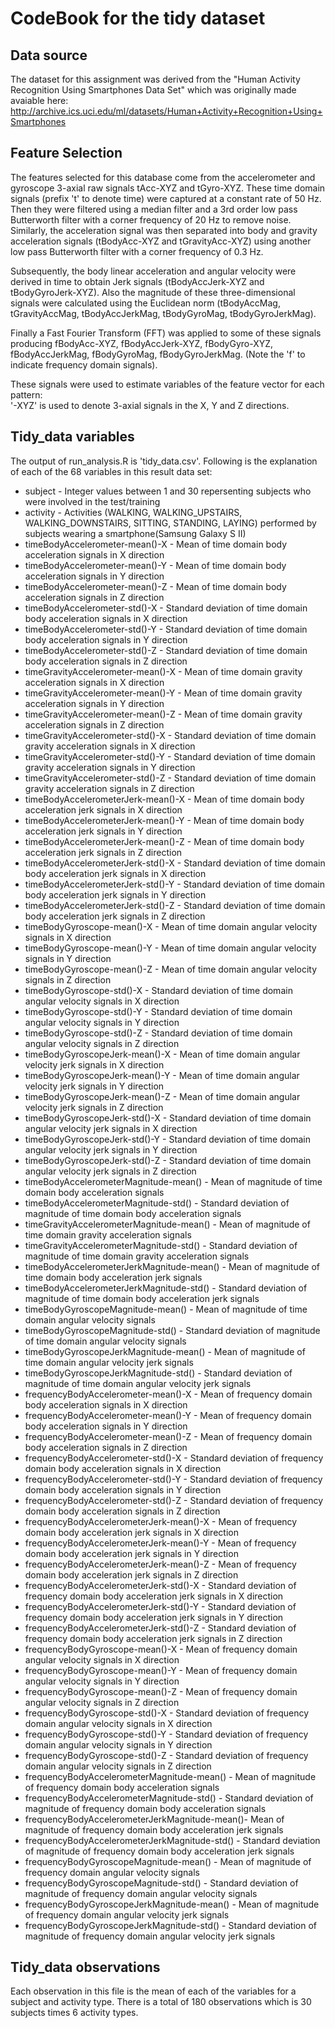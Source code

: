 # CodeBook for the tidy dataset

## Data source

The dataset for this assignment was derived from the "Human Activity Recognition Using Smartphones Data Set" which was originally made avaiable here: http://archive.ics.uci.edu/ml/datasets/Human+Activity+Recognition+Using+Smartphones

## Feature Selection

The features selected for this database come from the accelerometer and gyroscope 3-axial raw signals tAcc-XYZ and tGyro-XYZ. These time domain signals (prefix 't' to denote time) were captured at a constant rate of 50 Hz. Then they were filtered using a median filter and a 3rd order low pass Butterworth filter with a corner frequency of 20 Hz to remove noise. Similarly, the acceleration signal was then separated into body and gravity acceleration signals (tBodyAcc-XYZ and tGravityAcc-XYZ) using another low pass Butterworth filter with a corner frequency of 0.3 Hz. 

Subsequently, the body linear acceleration and angular velocity were derived in time to obtain Jerk signals (tBodyAccJerk-XYZ and tBodyGyroJerk-XYZ). Also the magnitude of these three-dimensional signals were calculated using the Euclidean norm (tBodyAccMag, tGravityAccMag, tBodyAccJerkMag, tBodyGyroMag, tBodyGyroJerkMag).

Finally a Fast Fourier Transform (FFT) was applied to some of these signals producing fBodyAcc-XYZ, fBodyAccJerk-XYZ, fBodyGyro-XYZ, fBodyAccJerkMag, fBodyGyroMag, fBodyGyroJerkMag. (Note the 'f' to indicate frequency domain signals). 

These signals were used to estimate variables of the feature vector for each pattern:  
'-XYZ' is used to denote 3-axial signals in the X, Y and Z directions.

## Tidy_data variables

The output of run_analysis.R is 'tidy_data.csv'. Following is the explanation of each of the 68 variables in this result data set:

* subject                                   - Integer values between 1 and 30 repersenting subjects who were involved in the test/training
* activity	                                - Activities (WALKING, WALKING_UPSTAIRS, WALKING_DOWNSTAIRS, SITTING, STANDING, LAYING) performed by subjects wearing a smartphone(Samsung Galaxy S II)
* timeBodyAccelerometer-mean()-X            - Mean of time domain body acceleration signals in X direction
* timeBodyAccelerometer-mean()-Y	        - Mean of time domain body acceleration signals in Y direction
* timeBodyAccelerometer-mean()-Z	        - Mean of time domain body acceleration signals in Z direction
* timeBodyAccelerometer-std()-X	            - Standard deviation of time domain body acceleration signals in X direction
* timeBodyAccelerometer-std()-Y	            - Standard deviation of time domain body acceleration signals in Y direction
* timeBodyAccelerometer-std()-Z	            - Standard deviation of time domain body acceleration signals in Z direction
* timeGravityAccelerometer-mean()-X         - Mean of time domain gravity acceleration signals in X direction
* timeGravityAccelerometer-mean()-Y         - Mean of time domain gravity acceleration signals in Y direction	
* timeGravityAccelerometer-mean()-Z         - Mean of time domain gravity acceleration signals in Z direction	
* timeGravityAccelerometer-std()-X          - Standard deviation of time domain gravity acceleration signals in X direction	
* timeGravityAccelerometer-std()-Y          - Standard deviation of time domain gravity acceleration signals in Y direction		
* timeGravityAccelerometer-std()-Z          - Standard deviation of time domain gravity acceleration signals in Z direction		
* timeBodyAccelerometerJerk-mean()-X        - Mean of time domain body acceleration jerk signals in X direction 	
* timeBodyAccelerometerJerk-mean()-Y        - Mean of time domain body acceleration jerk signals in Y direction 	
* timeBodyAccelerometerJerk-mean()-Z        - Mean of time domain body acceleration jerk signals in Z direction 	
* timeBodyAccelerometerJerk-std()-X         - Standard deviation of time domain body acceleration jerk signals in X direction 	
* timeBodyAccelerometerJerk-std()-Y         - Standard deviation of time domain body acceleration jerk signals in Y direction 		
* timeBodyAccelerometerJerk-std()-Z         - Standard deviation of time domain body acceleration jerk signals in Z direction 	
* timeBodyGyroscope-mean()-X	            - Mean of time domain angular velocity signals in X direction 	
* timeBodyGyroscope-mean()-Y	            - Mean of time domain angular velocity signals in Y direction
* timeBodyGyroscope-mean()-Z	            - Mean of time domain angular velocity signals in Z direction
* timeBodyGyroscope-std()-X	                - Standard deviation of time domain angular velocity signals in X direction
* timeBodyGyroscope-std()-Y	                - Standard deviation of time domain angular velocity signals in Y direction
* timeBodyGyroscope-std()-Z	                - Standard deviation of time domain angular velocity signals in Z direction
* timeBodyGyroscopeJerk-mean()-X	        - Mean of time domain angular velocity jerk signals in X direction 
* timeBodyGyroscopeJerk-mean()-Y	        - Mean of time domain angular velocity jerk signals in Y direction 
* timeBodyGyroscopeJerk-mean()-Z	        - Mean of time domain angular velocity jerk signals in Z direction 
* timeBodyGyroscopeJerk-std()-X	            - Standard deviation of time domain angular velocity jerk signals in X direction 
* timeBodyGyroscopeJerk-std()-Y             - Standard deviation of time domain angular velocity jerk signals in Y direction 
* timeBodyGyroscopeJerk-std()-Z	            - Standard deviation of time domain angular velocity jerk signals in Z direction 
* timeBodyAccelerometerMagnitude-mean()	    - Mean of magnitude of time domain body acceleration signals
* timeBodyAccelerometerMagnitude-std()	    - Standard deviation of magnitude of time domain body acceleration signals
* timeGravityAccelerometerMagnitude-mean()  - Mean of magnitude of time domain gravity acceleration signals 	
* timeGravityAccelerometerMagnitude-std()	- Standard deviation of magnitude of time domain gravity acceleration signals
* timeBodyAccelerometerJerkMagnitude-mean() - Mean of magnitude of time domain body acceleration jerk signals	
* timeBodyAccelerometerJerkMagnitude-std()  - Standard deviation of magnitude of time domain body acceleration jerk signals	
* timeBodyGyroscopeMagnitude-mean()	        - Mean of magnitude of time domain angular velocity signals
* timeBodyGyroscopeMagnitude-std()	        - Standard deviation of magnitude of time domain angular velocity signals
* timeBodyGyroscopeJerkMagnitude-mean()	    - Mean of magnitude of time domain angular velocity jerk signals
* timeBodyGyroscopeJerkMagnitude-std()	    - Standard deviation of magnitude of time domain angular velocity jerk signals
* frequencyBodyAccelerometer-mean()-X	    - Mean of frequency domain body acceleration signals in X direction
* frequencyBodyAccelerometer-mean()-Y	    - Mean of frequency domain body acceleration signals in Y direction
* frequencyBodyAccelerometer-mean()-Z	    - Mean of frequency domain body acceleration signals in Z direction
* frequencyBodyAccelerometer-std()-X	    - Standard deviation of frequency domain body acceleration signals in X direction
* frequencyBodyAccelerometer-std()-Y	    - Standard deviation of frequency domain body acceleration signals in Y direction
* frequencyBodyAccelerometer-std()-Z	    - Standard deviation of frequency domain body acceleration signals in Z direction
* frequencyBodyAccelerometerJerk-mean()-X	- Mean of frequency domain body acceleration jerk signals in X direction 	
* frequencyBodyAccelerometerJerk-mean()-Y	- Mean of frequency domain body acceleration jerk signals in Y direction 
* frequencyBodyAccelerometerJerk-mean()-Z	- Mean of frequency domain body acceleration jerk signals in Z direction 
* frequencyBodyAccelerometerJerk-std()-X	- Standard deviation of frequency domain body acceleration jerk signals in X direction
* frequencyBodyAccelerometerJerk-std()-Y	- Standard deviation of frequency domain body acceleration jerk signals in Y direction
* frequencyBodyAccelerometerJerk-std()-Z	- Standard deviation of frequency domain body acceleration jerk signals in Z direction
* frequencyBodyGyroscope-mean()-X	        - Mean of frequency domain angular velocity signals in X direction 	
* frequencyBodyGyroscope-mean()-Y	        - Mean of frequency domain angular velocity signals in Y direction 	
* frequencyBodyGyroscope-mean()-Z	        - Mean of frequency domain angular velocity signals in Z direction 	
* frequencyBodyGyroscope-std()-X	        - Standard deviation of frequency domain angular velocity signals in X direction
* frequencyBodyGyroscope-std()-Y	        - Standard deviation of frequency domain angular velocity signals in Y direction
* frequencyBodyGyroscope-std()-Z	        - Standard deviation of frequency domain angular velocity signals in Z direction
* frequencyBodyAccelerometerMagnitude-mean()	- Mean of magnitude of frequency domain body acceleration signals
* frequencyBodyAccelerometerMagnitude-std()	    - Standard deviation of magnitude of frequency domain body acceleration signals
* frequencyBodyAccelerometerJerkMagnitude-mean()- Mean of magnitude of frequency domain body acceleration jerk signals	
* frequencyBodyAccelerometerJerkMagnitude-std()	- Standard deviation of magnitude of frequency domain body acceleration jerk signals
* frequencyBodyGyroscopeMagnitude-mean()	    - Mean of magnitude of frequency domain angular velocity signals
* frequencyBodyGyroscopeMagnitude-std()	        - Standard deviation of magnitude of frequency domain angular velocity signals
* frequencyBodyGyroscopeJerkMagnitude-mean()	- Mean of magnitude of frequency domain angular velocity jerk signals
* frequencyBodyGyroscopeJerkMagnitude-std()     - Standard deviation of magnitude of frequency domain angular velocity jerk signals

## Tidy_data observations

Each observation in this file is the mean of each of the variables for a subject and activity type. There is a total of 180 observations which is 30 subjects times 6 activity types.
